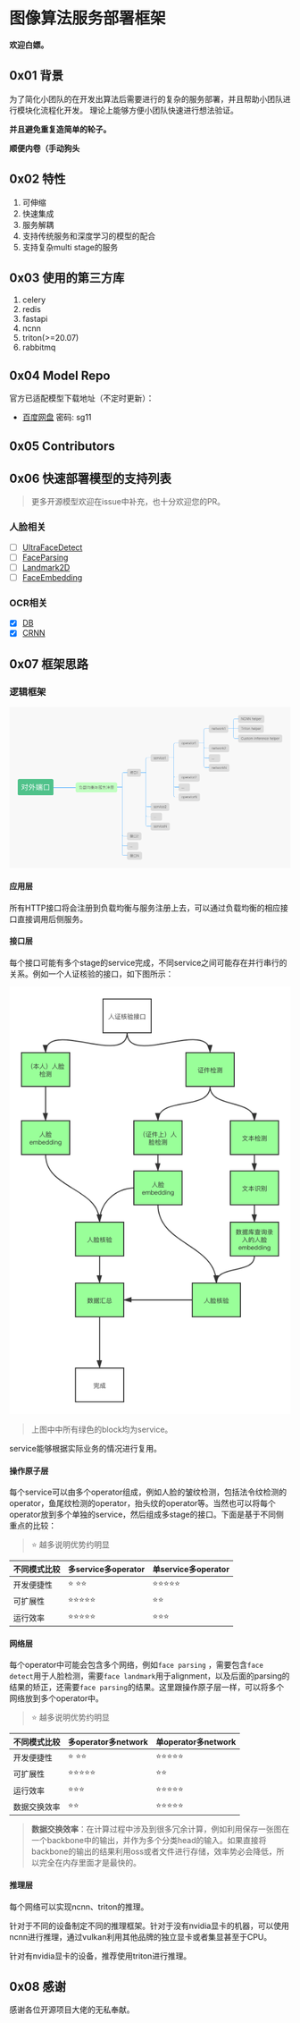 # 图像算法服务部署框架

**欢迎白嫖。**

## 0x01 背景

为了简化小团队的在开发出算法后需要进行的复杂的服务部署，并且帮助小团队进行模块化流程化开发。
理论上能够方便小团队快速进行想法验证。

**并且避免重复造简单的轮子。**

**顺便内卷（手动狗头**

## 0x02 特性

1. 可伸缩
2. 快速集成
3. 服务解耦
4. 支持传统服务和深度学习的模型的配合
5. 支持复杂multi stage的服务

## 0x03 使用的第三方库

1. celery
2. redis
3. fastapi
4. ncnn
5. triton(>=20.07)
6. rabbitmq

## 0x04 Model Repo

官方已适配模型下载地址（不定时更新）：

- [百度网盘](https://pan.baidu.com/s/1DvSQMM76gGAltPLma6w1wQ)  密码: sg11

## 0x05 Contributors

## 0x06 快速部署模型的支持列表

> 更多开源模型欢迎在issue中补充，也十分欢迎您的PR。

### 人脸相关

- [ ] [UltraFaceDetect](https://github.com/Linzaer/Ultra-Light-Fast-Generic-Face-Detector-1MB)
- [ ] [FaceParsing](https://github.com/zllrunning/face-parsing.PyTorch)
- [ ] [Landmark2D](https://github.com/deepinsight/insightface)
- [ ] [FaceEmbedding](https://github.com/ZhaoJ9014/face.evoLVe.PyTorch)

### OCR相关
- [x] [DB](https://github.com/WenmuZhou/PytorchOCR)
- [x] [CRNN](https://github.com/WenmuZhou/PytorchOCR)

## 0x07 框架思路

### 逻辑框架

![逻辑框架](./Docs/logic_architecture.png)

#### 应用层

所有HTTP接口将会注册到负载均衡与服务注册上去，可以通过负载均衡的相应接口直接调用后侧服务。

#### 接口层

每个接口可能有多个stage的service完成，不同service之间可能存在并行串行的关系。例如一个人证核验的接口，如下图所示：

![人证核验](./Docs/example_人证核验.png)

>  上图中中所有绿色的block均为service。

service能够根据实际业务的情况进行复用。

#### 操作原子层

每个service可以由多个operator组成，例如人脸的皱纹检测，包括法令纹检测的operator，鱼尾纹检测的operator，抬头纹的operator等。当然也可以将每个operator放到多个单独的service，然后组成多stage的接口。下面是基于不同侧重点的比较：

> :star: 越多说明优势约明显

| 不同模式比较 | 多service多operator            | 单service多operator            |
| ------------ | ------------------------------ | ------------------------------ |
| 开发便捷性   | :star: :star::star:            | :star::star::star::star::star: |
| 可扩展性     | :star::star::star::star::star: | :star::star:                   |
| 运行效率     | :star::star::star::star::star: | :star::star::star:             |

#### 网络层

每个operator中可能会包含多个网络，例如`face parsing` ，需要包含`face detect`用于人脸检测，需要`face landmark`用于alignment，以及后面的parsing的结果的矫正，还需要`face parsing`的结果。这里跟操作原子层一样，可以将多个网络放到多个operator中。

> :star: 越多说明优势约明显

| 不同模式比较 | 多operator多network            | 单operator多network            |
| ------------ | ------------------------------ | ------------------------------ |
| 开发便捷性   | :star: :star::star:            | :star::star::star::star::star: |
| 可扩展性     | :star::star::star::star::star: | :star::star:                   |
| 运行效率     | :star::star::star:             | :star::star::star::star::star: |
| 数据交换效率 | :star::star:                   | :star::star::star::star::star: |

> **数据交换效率**：在计算过程中涉及到很多冗余计算，例如利用保存一张图在一个backbone中的输出，并作为多个分类head的输入。如果直接将backbone的输出的结果利用oss或者文件进行存储，效率势必会降低，所以完全在内存里面才是最快的。

#### 推理层

每个网络可以实现ncnn、triton的推理。

针对于不同的设备制定不同的推理框架。针对于没有nvidia显卡的机器，可以使用ncnn进行推理，通过vulkan利用其他品牌的独立显卡或者集显甚至于CPU。

针对有nvidia显卡的设备，推荐使用triton进行推理。


## 0x08 感谢

感谢各位开源项目大佬的无私奉献。

